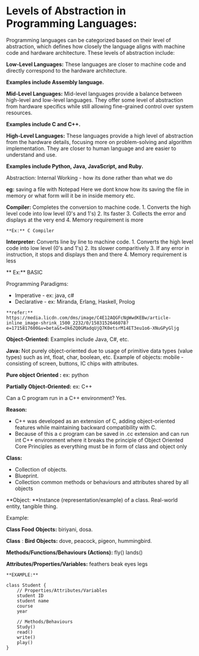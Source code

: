 # Levels of Abstraction in Programming Languages:

Programming languages can be categorized based on their level of abstraction, which defines how closely the language aligns with machine code and hardware architecture. These levels of abstraction include:

**Low-Level Languages:**
These languages are closer to machine code and directly correspond to the hardware architecture.

**Examples include Assembly language.**

**Mid-Level Languages:**
Mid-level languages provide a balance between high-level and low-level languages.
They offer some level of abstraction from hardware specifics while still allowing fine-grained control over system resources.

**Examples include C and C++.**

**High-Level Languages:**
These languages provide a high level of abstraction from the hardware details, focusing more on problem-solving and algorithm implementation.
They are closer to human language and are easier to understand and use.

**Examples include Python, Java, JavaScript, and Ruby.**

Abstraction: Internal Working - how its done rather than what we do

  **eg:** saving a file with Notepad 
      Here we dont know how its saving the file in memory or what form will it be in inside memory etc.

**Compiler:** Completes the conversion to machine code.
        1. Converts the high level code into low level (0's and 1's)
        2. Its faster
        3. Collects the error and displays at the very end
        4. Memory requirement is more

    **Ex:** C Compiler
    
**Interpreter:** Converts line by line to machine code.
        1. Converts the high level code into low level (0's and 1's)
        2. Its slower comparitively
        3. If any error in instruction, it stops and displays then and there
        4. Memory requirement is less

   ** Ex:** BASIC

Programming Paradigms:

 * Imperative - ex: java, c#
 * Declarative - ex: Miranda, Erlang, Haskell, Prolog

` **refer:** https://media.licdn.com/dms/image/C4E12AQGFcNgWwdKEBw/article-inline_image-shrink_1500_2232/0/1583152646078?e=1715817600&v=beta&t=Ok6ZQ0GMadqUjQ7K0etsrM14ET3eu1o6-XNuGPyGljg `


**Object-Oriented:** Examples include Java, C#, etc.

  **Java:**  Not purely object-oriented due to usage of primitive data types (value types) such as int, float, char, boolean, etc. Example of objects: mobile - consisting of screen, buttons, IC chips with attributes.

**Pure object Oriented :**     ex: python

**Partially Object-Oriented:**  ex: C++

Can a C program run in a C++ environment? Yes.

**Reason:**
+ C++ was developed as an extension of C, adding object-oriented features while maintaining backward compatibility with C.
+ Because of this a c program can be saved in .cc extension and can run int C++ environment where it breaks the principle of Object Oriented Core Principles as everything must be in form of class and object only

**Class:**
* Collection of  objects.
* Blueprint.
* Collection common methods or behaviours and attributes shared by all objects
  
**Object: **Instance (representation/example) of a class. Real-world entity, tangible thing.

Example:

**Class Food**
**Objects:** biriyani, dosa.

**Class** : **Bird**
**Objects:** dove, peacock, pigeon, hummingbird.

**Methods/Functions/Behaviours (Actions):**
fly()
lands()

**Attributes/Properties/Variables:**
feathers
beak
eyes
legs


```
**EXAMPLE:**

class Student {
    // Properties/Attributes/Variables
    student ID
    student name
    course
    year
    
    // Methods/Behaviours
    Study()
    read()
    write()
    play()
}
```

